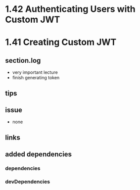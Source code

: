 # 1.42 Authenticating Users with Custom JWT

# 1.41 Creating Custom JWT

## section.log

- very important lecture
- finish generating token

## tips

## issue

- none

## links

## added dependencies

### dependencies

### devDependencies
